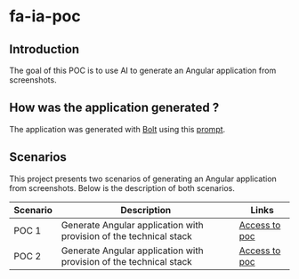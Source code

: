 # fa-ia-poc
## Introduction
The goal of this POC is to use AI to generate an Angular application from screenshots.

## How was the application generated ?
The application was generated with [Bolt](https://bolt.new) using this [prompt](https://github.com/jpdacunha/fa-ia-poc/blob/main/Prompt.txt).

## Scenarios
This project presents two scenarios of generating an Angular application from screenshots. Below is the description of both scenarios.

| Scenario  | Description | Links |
| ------------- | ------------- | ------------- |
| POC 1 | Generate Angular application with provision of the technical stack |[Access to poc](https://bolt.new) |
| POC 2 | Generate Angular application with provision of the technical stack |[Access to poc](https://bolt.new)|


